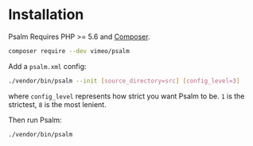 # Installation

Psalm Requires PHP >= 5.6 and [Composer](https://getcomposer.org/).

```bash
composer require --dev vimeo/psalm
```

Add a `psalm.xml` config:

```bash
./vendor/bin/psalm --init [source_directory=src] [config_level=3]
```

where `config_level` represents how strict you want Psalm to be. `1` is the strictest, `8` is the most lenient.

Then run Psalm:

```bash
./vendor/bin/psalm
```
